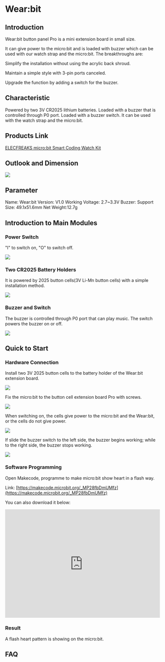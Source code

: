 # Wear:bit

## Introduction

Wear:bit button panel Pro is a mini extension board in small size. 

It can give power to the micro:bit and is loaded with buzzer which can be used with our watch strap and the micro:bit. The breakthroughs are: 

Simplify the installation without using the acrylic back shroud.

Maintain a simple style with 3-pin ports canceled. 

Upgrade the function by adding a switch for the buzzer.

## Characteristic


 Powered by two 3V CR2025 lithium batteries.
 Loaded with a buzzer that is controlled through P0 port.
 Loaded with a buzzer switch.
 It can be used with the watch strap and the micro:bit.

## Products Link

[ELECFREAKS micro:bit Smart Coding Watch Kit](https://shop.elecfreaks.com/products/elecfreaks-micro-bit-smart-coding-watch-kit-without-micro-bit-board?_pos=2&_sid=ce4e7cb69&_ss=r)


## Outlook and Dimension

![](./images/wear_bit_00.jpg)

## Parameter

 Name: Wear:bit
 Version: V1.0
 Working Voltage: 2.7~3.3V
 Buzzer: Support
 Size: 49.1x51.6mm
 Net Weight:12.7g

## Introduction to Main Modules


### Power Switch

"I" to switch on, "O" to switch off.  

![](./images/wear_bit_01.png)

### Two CR2025 Battery Holders

It is powered by 2025 button cells(3V Li-Mn button cells) with a simple installation method.

![](./images/wear_bit_02.png)

### Buzzer and Switch


The buzzer is controlled through P0 port that can play music. The switch powers the buzzer on or off. 

![](./images/wear_bit_03.png)


## Quick to Start 


### Hardware Connection

Install two 3V 2025 button cells to the battery holder of the Wear:bit extension board.

![](./images/smart_coding_kit_01.png)

Fix the micro:bit to the button cell extension board Pro with screws.

![](./images/smart_coding_kit_02.png)

When switching on, the cells give power to the micro:bit and the Wear:bit, or the cells do not give power.

![](./images/wear_bit_06.png)

If slide the buzzer switch to the left side, the buzzer begins working; while to the right side, the buzzer stops working.

![](./images/wear_bit_07.png)


### Software Programming

Open Makecode, programme to make micro:bit show heart in a flash way. 

Link: [https://makecode.microbit.org/_MP28fbDmUMfz](https://makecode.microbit.org/_MP28fbDmUMfz)

You can also download it below:

<div style="position:relative;height:0;padding-bottom:70%;overflow:hidden;"><iframe style="position:absolute;top:0;left:0;width:100%;height:100%;" src="https://makecode.microbit.org/#pub:_MP28fbDmUMfz" frameborder="0" sandbox="allow-popups allow-forms allow-scripts allow-same-origin"></iframe></div>

### Result

A flash heart pattern is showing on the micro:bit.

## FAQ

